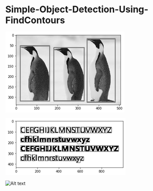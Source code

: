 # Simple-Object-Detection-Using-FindContours

![Alt text](https://github.com/maheravi/Simple-Object-Detection-Using-FindContours/blob/main/download.png "Optional title")

![Alt text](https://github.com/maheravi/Simple-Object-Detection-Using-FindContours/blob/main/download(1).png "Optional title")

![Alt text](https://github.com/maheravi//blob/main/decoded.jpg "Optional title")
